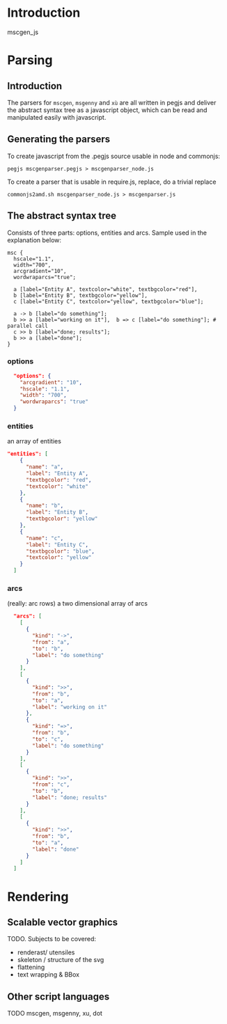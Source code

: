 # Introduction
mscgen_js 


# Parsing
## Introduction
The parsers for ```mscgen```, ```msgenny``` and ```xù``` are all written in pegjs and
deliver the abstract syntax tree as a javascript object, which can be read and 
manipulated easily with javascript.

## Generating the parsers
To create javascript from the .pegjs source usable in node and commonjs:
```
pegjs mscgenparser.pegjs > mscgenparser_node.js
```

To create a parser that is usable in require.js, replace, do a trivial replace
```
commonjs2amd.sh mscgenparser_node.js > mscgenparser.js
```

## The abstract syntax tree
Consists of three parts: options, entities and arcs. Sample used in the explanation below:
```mscgen
msc {
  hscale="1.1",
  width="700",
  arcgradient="10",
  wordwraparcs="true";

  a [label="Entity A", textcolor="white", textbgcolor="red"],
  b [label="Entity B", textbgcolor="yellow"],
  c [label="Entity C", textcolor="yellow", textbgcolor="blue"];

  a -> b [label="do something"];
  b >> a [label="working on it"],  b => c [label="do something"]; # parallel call
  c >> b [label="done; results"];
  b >> a [label="done"];
}
```
### options
```json
  "options": {
    "arcgradient": "10",
    "hscale": "1.1",
    "width": "700",
    "wordwraparcs": "true"
  }
```

### entities 
an array of entities
```json
"entities": [
    {
      "name": "a",
      "label": "Entity A",
      "textbgcolor": "red",
      "textcolor": "white"
    },
    {
      "name": "b",
      "label": "Entity B",
      "textbgcolor": "yellow"
    },
    {
      "name": "c",
      "label": "Entity C",
      "textbgcolor": "blue",
      "textcolor": "yellow"
    }
  ]
```
### arcs 
(really: arc rows) a two dimensional array of arcs 
```json
  "arcs": [
    [
      {
        "kind": "->",
        "from": "a",
        "to": "b",
        "label": "do something"
      }
    ],
    [
      {
        "kind": ">>",
        "from": "b",
        "to": "a",
        "label": "working on it"
      },
      {
        "kind": "=>",
        "from": "b",
        "to": "c",
        "label": "do something"
      }
    ],
    [
      {
        "kind": ">>",
        "from": "c",
        "to": "b",
        "label": "done; results"
      }
    ],
    [
      {
        "kind": ">>",
        "from": "b",
        "to": "a",
        "label": "done"
      }
    ]
  ]
```

# Rendering
## Scalable vector graphics
TODO. Subjects to be covered:
- renderast/ utensiles
- skeleton / structure of the svg
- flattening
- text wrapping & BBox

## Other script languages
TODO mscgen, msgenny, xu, dot